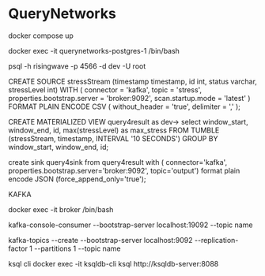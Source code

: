 # QueryNetworks

docker compose up


docker exec -it querynetworks-postgres-1 /bin/bash

psql -h risingwave -p 4566 -d dev -U root

CREATE SOURCE stressStream (timestamp timestamp, id int, status varchar, stressLevel int)
WITH ( connector = 'kafka', topic = 'stress', properties.bootstrap.server = 'broker:9092', scan.startup.mode = 'latest' ) FORMAT PLAIN ENCODE CSV ( without_header = 'true', delimiter = ',' );

CREATE MATERIALIZED VIEW query4result as
dev-> select window_start, window_end, id, max(stressLevel) as max_stress
FROM TUMBLE (stressStream, timestamp, INTERVAL '10 SECONDS')
GROUP BY window_start, window_end, id;

create sink query4sink from query4result
with (
connector='kafka',
properties.bootstrap.server='broker:9092',
topic='output')
format plain encode JSON (force_append_only='true');

KAFKA

docker exec -it broker /bin/bash

kafka-console-consumer --bootstrap-server localhost:19092 --topic name

kafka-topics --create --bootstrap-server localhost:9092 --replication-factor 1 --partitions 1 --topic name

ksql cli
docker exec -it ksqldb-cli ksql http://ksqldb-server:8088